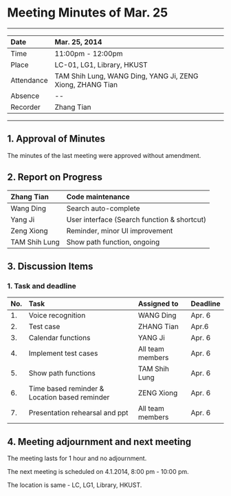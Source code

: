 # Meeting Minutes of Mar. 25 #

---

| Date | Mar. 25, 2014 |
|:-----|:--------------|
| Time | 11:00pm - 12:00pm |
| Place | LC-01, LG1, Library, HKUST |
| Attendance | TAM Shih Lung, WANG Ding, YANG Ji, ZENG Xiong, ZHANG Tian |
| Absence | --            |
| Recorder |  Zhang Tian   |


---


## 1. Approval of Minutes ##

The minutes of the last meeting were approved without amendment.

## 2. Report on Progress ##

| Zhang Tian | Code maintenance |
|:-----------|:-----------------|
| Wang Ding  | Search auto-complete |
| Yang Ji       | User interface (Search function & shortcut)  |
| Zeng Xiong  | Reminder, minor UI improvement|
| TAM Shih Lung | Show path function, ongoing |


## 3. Discussion Items ##

### 1. Task and deadline ###

| **No.** | **Task** | **Assigned to** | **Deadline** |
|:--------|:---------|:----------------|:-------------|
| 1.      | Voice recognition  | WANG Ding       | Apr. 6       |
| 2.      | Test case | ZHANG Tian      | Apr.6        |
| 3.      | Calendar functions | YANG Ji         | Apr. 6       |
| 4.      | Implement test cases | All team members | Apr. 6       |
| 5.      | Show path functions | TAM Shih Lung   | Apr. 6       |
| 6.      | Time based reminder & Location based reminder | ZENG Xiong      | Apr. 6       |
| 7.      | Presentation rehearsal and ppt   | All team members | Apr. 6       |



## 4. Meeting adjournment and next meeting ##

The meeting lasts for 1 hour and no adjournment.

The next meeting is scheduled on 4.1.2014, 8:00 pm - 10:00 pm.

The location is same - LC, LG1, Library, HKUST.